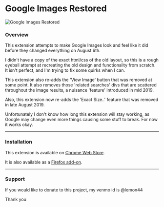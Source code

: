 Google Images Restored
=====
![Google Images Restored](https://i.imgur.com/wcAG1iw.png)

### Overview

This extension attempts to make Google Images look and feel like it did before they changed everything on August 6th.

I didn't have a copy of the exact html/css of the old layout, so this is a rough eyeball attempt at recreating the old design and functionality from scratch. It isn't perfect, and I'm trying to fix some quirks when I can.

This extension also re-adds the 'View Image' button that was removed at some point. It also removes those 'related searches' divs that are scattered throughout the image results, a nuisance 'feature' introduced in mid 2019.

Also, this extension now re-adds the 'Exact Size..' feature that was removed in late August 2019.

Unfortunately I don't know how long this extension will stay working, as Google may change even more things causing some stuff to break. For now it works okay.

---

### Installation

This extension is available on [Chrome Web Store](https://chrome.google.com/webstore/detail/google-images-restored/ncndcebmkibkhopclfdjfacgfholcghi).

It is also available as a [Firefox add-on](https://addons.mozilla.org/en-US/firefox/addon/google-images-restored/). 

---

### Support

If you would like to donate to this project, my venmo id is @lemon44

Thank you
